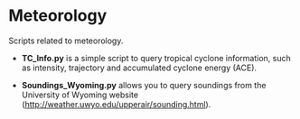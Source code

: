 # Meteorology
Scripts related to meteorology.

* **TC_Info.py** is a simple script to query tropical cyclone information, such as intensity, trajectory and accumulated cyclone energy (ACE).

* **Soundings_Wyoming.py** allows you to query soundings from the University of Wyoming website (http://weather.uwyo.edu/upperair/sounding.html).



